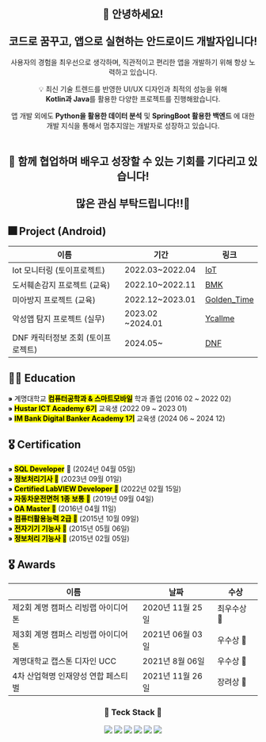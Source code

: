 <div align="center">
  
👋 안녕하세요! <br><br>
코드로 꿈꾸고, 앱으로 실현하는 안드로이드 개발자입니다!<br>
----------------------
사용자의 경험을 최우선으로 생각하며, 직관적이고 편리한 앱을 개발하기 위해 항상 노력하고 있습니다. <br>

💡 최신 기술 트렌드를 반영한 UI/UX 디자인과 최적의 성능을 위해 <br>
<b> Kotlin과 Java</b>를 활용한 다양한 프로젝트를 진행해왔습니다. <br>

앱 개발 외에도 <b>Python을 활용한 데이터 분석</b> 및 <b>SpringBoot 활용한 백엔드</b> 에 대한 <br>
개발 지식을 통해서 멈추지않는 개발자로 성장하고 있습니다. <br><br>

🤝 함께 협업하며 배우고 성장할 수 있는 기회를 기다리고 있습니다! <br><br>
많은 관심 부탁드립니다!!🎈
-----------------------------
</div>

## 🎆 Project (Android)
| 이름       | 기간      | 링크              |
|------------|-----------|-------------------|
| Iot 모니터링 (토이프로젝트)     | 2022.03~2022.04    | [IoT](https://github.com/cho123456789/IoT_Monitoring-Android/blob/master/README.md) | 
| 도서훼손감지 프로젝트 (교육)    | 2022.10~2022.11    | [BMK](https://github.com/cho123456789/Hustar-BMK-Android) |
| 미아방지 프로젝트  (교육)  | 2022.12~2023.01   | [Golden_Time](https://github.com/cho123456789/Hustar6_Golden_Time)    |
| 악성앱 탐지 프로젝트 (실무)  | 2023.02 ~2024.01   | [Ycallme](https://play.google.com/store/search?q=%EC%99%80%EC%9D%B4%EC%BD%9C%EB%AF%B8&c=apps)    |
| DNF 캐릭터정보 조회 (토이프로젝트)   | 2024.05~   | [DNF](https://github.com/cho123456789/NeopleProject/tree/clean_%EC%95%84%ED%82%A4%ED%85%8D%EC%B3%90)    |


<div align="left">

## 👩‍🎓 Education

⁍ 계명대학교 <mark><b>컴퓨터공학과 & 스마트모바일</b></mark> 학과 졸업 (2016 02 ~ 2022 02) <br>
⁍ <mark><b>Hustar ICT Academy 6기</b></mark> 교육생 (2022 09 ~ 2023 01) <br>
⁍ <mark><b>IM Bank Digital Banker Academy 1기</b></mark> 교육생 (2024 06 ~ 2024 12) <br>

</div>

<div align="left">

 ## 🎖 Certification 
 
⁍ <mark><b>SQL Developer</b></mark> 🏅 (2024년 04월 05일)<br> 
⁍ <mark><b>정보처리기사 🏅</b></mark> (2023년 09월 01일)<br>
⁍ <mark><b>Certified LabVIEW Developer 🏅</b></mark> (2022년 02월 15일)<br>
⁍ <mark><b>자동차운전면허 1종 보통 🚗</b></mark> (2019년 09월 04일)<br>
⁍ <mark><b>OA Master 🏅</b></mark> (2016년 04월 11일)<br>
⁍ <mark><b>컴퓨터활용능력 2급 🥈</b></mark> (2015년 10월 09일)<br>
⁍ <mark><b>전자기기 기능사 🥈</b></mark> (2015년 05월 06일)<br>
⁍ <mark><b>정보처리 기능사 🥈</b></mark> (2015년 02월 05일)<br>

</div>

<div align="left">
  
 ## 🎖 Awards
 
| **이름**                                         | **날짜**          | **수상**   |
|-------------------------------------------------|------------------|------------|
| 제2회 계명 캠퍼스 리빙랩 아이디어톤               | 2020년 11월 25일 | 최우수상 🏅  | 
| 제3회 계명 캠퍼스 리빙랩 아이디어톤               | 2021년 06월 03일 | 우수상 🥈   |
| 계명대학교 캡스톤 디자인 UCC                     | 2021년 8월 06일  | 우수상 🥈   |
| 4차 산업혁명 인재양성 연합 페스티벌              | 2021년 11월 26일 | 장려상 🥉   |

</div>

<div align="center">
<h3 align="center"> 📌 Teck Stack 📌</h3>
  <span> <img src = "https://img.shields.io/badge/Java-007396?&logo=java&logoColor=white"> <img src = "https://img.shields.io/badge/Kotlin-4A148C?logo=Kotlin&logoColor=7F52FF"> <img src="https://img.shields.io/badge/Python-3776AB?style=flat-square&logo=Python&logoColor=white"/>
 <img src="https://img.shields.io/badge/Spring-6DB33F?style=flat-square&logo=Spring&logoColor=white"/> <img src="https://img.shields.io/badge/Android Studio-3DDC84?style=flat-square&logo=Android Studio&logoColor=white"/>  <img src = "https://img.shields.io/badge/DataBase-MySQL-blue?logo=MySQL&logoColor=blue"> 
